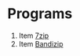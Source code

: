 # Programs
1. Item [7zip](https://www.7-zip.org/)
1. Item [Bandizip](https://www.bandisoft.com/bandizip/)
